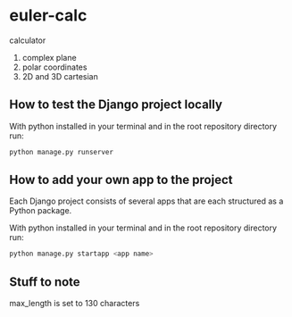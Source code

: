 # euler-calc

calculator
1. complex plane
2. polar coordinates
3. 2D and 3D cartesian

## How to test the Django project locally

With python installed in your terminal and in the root repository directory run:
```Bash
python manage.py runserver
```

## How to add your own app to the project

Each Django project consists of several apps that are each structured as a Python package.

With python installed in your terminal and in the root repository directory run:
```Bash
python manage.py startapp <app name>
```

## Stuff to note

max_length is set to 130 characters
